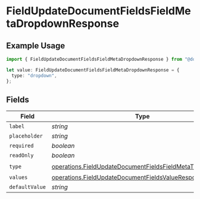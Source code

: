 # FieldUpdateDocumentFieldsFieldMetaDropdownResponse

## Example Usage

```typescript
import { FieldUpdateDocumentFieldsFieldMetaDropdownResponse } from "@documenso/sdk-typescript/models/operations";

let value: FieldUpdateDocumentFieldsFieldMetaDropdownResponse = {
  type: "dropdown",
};
```

## Fields

| Field                                                                                                                                  | Type                                                                                                                                   | Required                                                                                                                               | Description                                                                                                                            |
| -------------------------------------------------------------------------------------------------------------------------------------- | -------------------------------------------------------------------------------------------------------------------------------------- | -------------------------------------------------------------------------------------------------------------------------------------- | -------------------------------------------------------------------------------------------------------------------------------------- |
| `label`                                                                                                                                | *string*                                                                                                                               | :heavy_minus_sign:                                                                                                                     | N/A                                                                                                                                    |
| `placeholder`                                                                                                                          | *string*                                                                                                                               | :heavy_minus_sign:                                                                                                                     | N/A                                                                                                                                    |
| `required`                                                                                                                             | *boolean*                                                                                                                              | :heavy_minus_sign:                                                                                                                     | N/A                                                                                                                                    |
| `readOnly`                                                                                                                             | *boolean*                                                                                                                              | :heavy_minus_sign:                                                                                                                     | N/A                                                                                                                                    |
| `type`                                                                                                                                 | [operations.FieldUpdateDocumentFieldsFieldMetaTypeDropdown](../../models/operations/fieldupdatedocumentfieldsfieldmetatypedropdown.md) | :heavy_check_mark:                                                                                                                     | N/A                                                                                                                                    |
| `values`                                                                                                                               | [operations.FieldUpdateDocumentFieldsValueResponse3](../../models/operations/fieldupdatedocumentfieldsvalueresponse3.md)[]             | :heavy_minus_sign:                                                                                                                     | N/A                                                                                                                                    |
| `defaultValue`                                                                                                                         | *string*                                                                                                                               | :heavy_minus_sign:                                                                                                                     | N/A                                                                                                                                    |